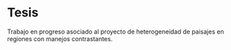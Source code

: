 # Tesis

Trabajo en progreso asociado al proyecto de heterogeneidad de paisajes en regiones con manejos contrastantes. 
